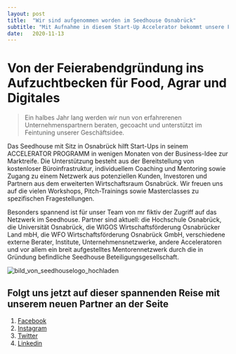 ```yaml
---
layout: post
title:  "Wir sind aufgenommen worden im Seedhouse Osnabrück"
subtitle: "Mit Aufnahme in diesem Start-Up Accelerator bekommt unsere Feierabendgründung ein ganz anderes Level!"
date:   2020-11-13
---
```


# Von der Feierabendgründung ins Aufzuchtbecken für Food, Agrar und Digitales
> Ein halbes Jahr lang werden wir nun von erfahrerenen Unternehmenspartnern beraten, gecoacht und unterstützt im Feintuning unserer Geschäftsidee.

Das Seedhouse mit Sitz in Osnabrück hilft Start-Ups in seinem ACCELERATOR PROGRAMM in wenigen Monaten von der Business-Idee zur Marktreife. Die Unterstützung besteht aus der Bereitstellung von kostenloser Büroinfrastruktur, individuellem Coaching und Mentoring sowie Zugang zu einem Netzwerk aus potenziellen Kunden, Investoren und Partnern aus dem erweiterten Wirtschaftsraum Osnabrück. Wir freuen uns auf die vielen Workshops, Pitch-Trainings sowie Masterclasses zu spezifischen Fragestellungen. 

Besonders spannend ist für unser Team von mr fiktiv der Zugriff auf das Netzwerk im Seedhouse. Partner sind aktuell: die Hochschule Osnabrück, die Universität Osnabrück, die WIGOS Wirtschaftsförderung Osnabrücker Land mbH, die WFO Wirtschaftsförderung Osnabrück GmbH, verschiedene externe Berater, Institute, Unternehmensnetzwerke, andere Acceleratoren und vor allem ein breit aufgestelltes Mentorennetzwerk durch die in Gründung befindliche Seedhouse Beteiligungsgesellschaft.

![bild_von_seedhouselogo_hochladen](/images/posts/2020-11-13-mr_fiktiv_joint_das_seedhouse/seedhouselogo.jpg)

## Folgt uns jetzt auf dieser spannenden Reise mit unserem neuen Partner an der Seite
1. [Facebook](https://www.facebook.com/mrfiktiv/)
2. [Instagram](https://instagram.com/mrfiktiv)
3. [Twitter](https://twitter.com/mr_fiktiv)
4. [Linkedin](https://linkedin.com/company/mrfiktiv)
